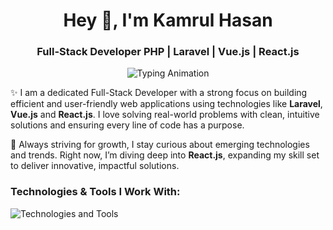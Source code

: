 <h1 align="center">Hey 👋, I'm Kamrul Hasan</h1>
<h3 align="center">Full-Stack Developer PHP | Laravel | Vue.js | React.js</h3>

<p align="center">
  <img src="https://readme-typing-svg.demolab.com?font=Fira+Code&size=20&pause=1000&color=00C9FF&center=true&width=600&lines=Passionate+Full-Stack+Developer.;Building+Efficient+Web+Applications.;Crafting+Seamless+User+Experiences.;Currently+Mastering+React.js+to+Level+Up!" alt="Typing Animation" />
</p>

<p align="left">
✨ I am a dedicated Full-Stack Developer with a strong focus on building efficient and user-friendly web applications using technologies like <strong>Laravel</strong>, <strong>Vue.js</strong> and <strong>React.js</strong>. I love solving real-world problems with clean, intuitive solutions and ensuring every line of code has a purpose.
</p>

<p align="left">
🚀 Always striving for growth, I stay curious about emerging technologies and trends. Right now, I’m diving deep into <strong>React.js</strong>, expanding my skill set to deliver innovative, impactful solutions.
</p>

<h3 align="left">Technologies & Tools I Work With:</h3>
<p align="left">
  <img src="https://skillicons.dev/icons?i=html,css,js,tailwind,bootstrap,laravel,vue,react,figma,git,github,php,mysql,postman,vscode,vercel,netlify" alt="Technologies and Tools" />
</p>


